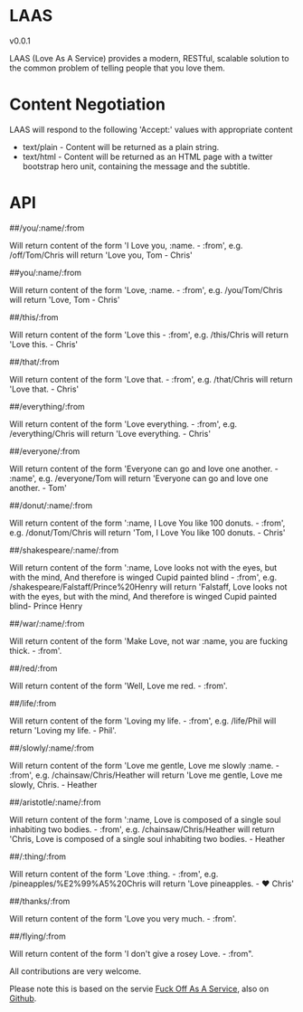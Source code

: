 <html>

# LAAS
v0.0.1

LAAS (Love As A Service) provides a modern, RESTful, scalable solution to the common problem of telling people that you love them.

# Content Negotiation

LAAS will respond to the following 'Accept:' values with appropriate content

* text/plain - Content will be returned as a plain string.
* text/html - Content will be returned as an HTML page with a twitter bootstrap hero unit, containing the message and the subtitle.

# API

##/you/:name/:from

Will return content of the form 'I Love you, :name. - :from', e.g. /off/Tom/Chris will return 'Love you, Tom - Chris'

##you/:name/:from

Will return content of the form 'Love, :name. - :from', e.g. /you/Tom/Chris will return 'Love, Tom - Chris'

##/this/:from

Will return content of the form 'Love this - :from', e.g. /this/Chris will return 'Love this. - Chris'

##/that/:from

Will return content of the form 'Love that. - :from', e.g. /that/Chris will return 'Love that. - Chris'

##/everything/:from

Will return content of the form 'Love everything. - :from', e.g. /everything/Chris will return 'Love everything. - Chris'

##/everyone/:from

Will return content of the form 'Everyone can go and love one another. - :name', e.g. /everyone/Tom will return 'Everyone can go and love one another. - Tom'

##/donut/:name/:from

Will return content of the form ':name, I Love You like 100 donuts. - :from', e.g. /donut/Tom/Chris will return 'Tom, I Love You like 100 donuts. - Chris'

##/shakespeare/:name/:from

Will return content of the form ':name, Love looks not with the eyes, but with the mind, And therefore is winged Cupid painted blind - :from', e.g. /shakespeare/Falstaff/Prince%20Henry will return 'Falstaff, Love looks not with the eyes, but with the mind, And therefore is winged Cupid painted blind- Prince Henry

##/war/:name/:from

Will return content of the form 'Make Love, not war :name, you are fucking thick. - :from'.  

##/red/:from

Will return content of the form 'Well, Love me red. - :from'. 

##/life/:from

Will return content of the form 'Loving my life. - :from', e.g. /life/Phil will return 'Loving my life. - Phil'.

##/slowly/:name/:from

Will return content of the form 'Love me gentle, Love me slowly :name.  - :from', e.g. /chainsaw/Chris/Heather will return 'Love me gentle, Love me slowly, Chris. - Heather

##/aristotle/:name/:from

Will return content of the form ':name, Love is composed of a single soul inhabiting two bodies. - :from', e.g. /chainsaw/Chris/Heather will return 'Chris, Love is composed of a single soul inhabiting two bodies. - Heather

##/:thing/:from

Will return content of the form 'Love :thing. - :from', e.g. /pineapples/%E2%99%A5%20Chris will return 'Love pineapples. - ♥ Chris' 

##/thanks/:from

Will return content of the form 'Love you very much. - :from'. 

##/flying/:from

Will return content of the form 'I don't give a rosey Love. - :from". 


All contributions are very welcome.

Please note this is based on the servie <a href="http://foaas.herokuapp.com/">Fuck Off As A Service</a>, also on <a href="https://github.com/xenph/foaas">Github</a>.
